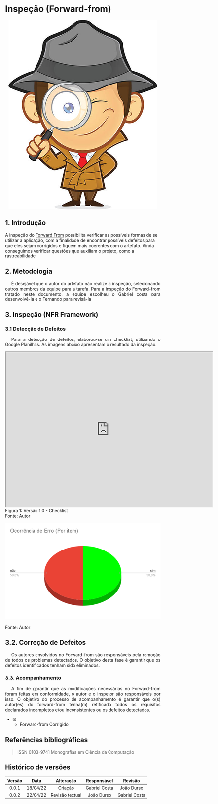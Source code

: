 # Inspeção (Forward-from)

<div class="container">
    <div class="row">
        <div class="col">
            <p align = "center">
                <img src="https://raw.githubusercontent.com/Requisitos-de-Software/2021.2-MedSUS/main/docs/assets/inspector_image.jpg">
            </p>
        </div>
    </div>
</div>

## 1. Introdução

<p style="text-indent: 20px; text-align: justify">

A inspeção do <a href="https://requisitos-de-software.github.io/2021.2-MedSUS/post_traceability/forward_from/">Forward From</a> possibilita verificar as possíveis formas de se utilizar a aplicação, com a finalidade de encontrar
possíveis defeitos para que eles sejam corrigidos e fiquem mais coerentes com o artefato.
Ainda conseguimos verificar questões que auxiliam o projeto, como a rastreabilidade.

</p>

## 2. Metodologia

<p style="text-indent: 20px; text-align: justify">
É desejável que o autor do artefato não realize a inspeção, selecionando outros membros da equipe para a tarefa.
Para a inspeção do Forward-from tratado neste documento, a equipe escolheu o Gabriel costa para desenvolvê-la e o Fernando para revisá-la 
</p>

## 3. Inspeção (NFR Framework)

### 3.1 Detecção de Defeitos

<p style="text-indent: 20px; text-align: justify">
Para a detecção de defeitos, elaborou-se um checklist, utilizando o Google Planilhas. As imagens abaixo apresentam o resultado da inspeção.
</p>

<div class="center-card">
    <iframe src="https://docs.google.com/spreadsheets/d/e/2PACX-1vQSJSn6Fl1bEHoT4ItufPEgX6TnOxS1aFIht3ORTADYbqd9lvaqHRWZ-5mQnmYTcedM8r_phErXAheO/pubhtml?widget=true&amp;headers=false" width="670" height="500" ></iframe>
    <figcaption>Figura 1: Versão 1.0 - Checklist</figcaption>
    <figcaption>Fonte: Autor</figcaption>
</div>

<div class="container">
    <div class="row">
        <div class="col">
            <p align = "center">
                <img src="https://raw.githubusercontent.com/Requisitos-de-Software/2021.2-MedSUS/main/docs/assets/verification/forward_from/graficoErros.png">
                <figcaption>Fonte: Autor</figcaption>
            </p>
        </div>
    </div>
</div>

## 3.2. Correção de Defeitos

<p style="text-indent: 20px; text-align: justify">
Os autores envolvidos no Forward-from são responsáveis pela remoção de todos os problemas detectados. 
O objetivo desta fase é garantir que os defeitos identificados tenham sido eliminados.
</p>

### 3.3. Acompanhamento

<p style="text-indent: 20px; text-align: justify">
A fim de garantir que as modificações necessárias no Forward-from foram feitas em conformidade, o autor e o inspetor são responsáveis por isso. 
O objetivo do processo de acompanhamento é garantir que o(s) autor(es) do forward-from tenha(m) 
retificado todos os requisitos declarados incompletos e/ou inconsistentes ou os defeitos detectados.
</p>

- [X] - Forward-from Corrigido

## Referências bibliográficas

> ISSN 0103-9741 Monografias em Ciência da Computação

## Histórico de versões

| Versão |   Data   |    Alteração    |  Responsável  |    Revisão    |
| :----: | :------: | :-------------: | :-----------: | :-----------: |
| 0.0.1  | 18/04/22 |     Criação     | Gabriel Costa |  João Durso   |
| 0.0.2  | 22/04/22 | Revisão textual |  João Durso   | Gabriel Costa |
